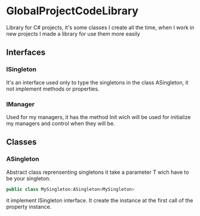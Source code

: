 # GlobalProjectCodeLibrary
Library for C# projects, it's some classes I create all the time, when I work in new projects I made a library for use them more easily

## Interfaces
### ISingleton

It's an interface  used only to type the singletons in the class ASingleton, it not implement methods or properties.

### IManager

Used for my managers, it has the method Init wich will be used for initialize my managers and control when they will be.

## Classes

### ASingleton

Abstract class reprensenting singletons it take a parameter T wich have to be your singleton. 

```C#
public class MySingleton:ASingleton<MySingleton>
```

it implement ISingleton interface. It create the instance at the first call of the property instance.
